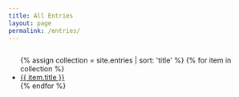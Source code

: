 ```yaml
---
title: All Entries
layout: page
permalink: /entries/
---
```


<div class="columns">
<ul>
{% assign collection = site.entries | sort: 'title' %}
{% for item in collection %}
    <li><a href="{{ site.baseurl }}{{ item.url }}">{{ item.title }}</a></li>
{% endfor %}
</ul>
</div>
